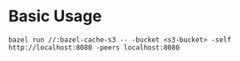 # Basic Usage

```
bazel run //:bazel-cache-s3 -- -bucket <s3-bucket> -self http://localhost:8080 -peers localhost:8080
```
